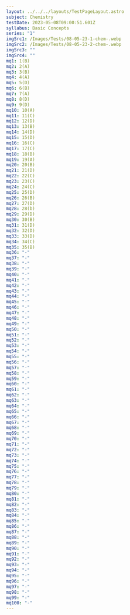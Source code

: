 ```yaml
---
layout: ../../../layouts/TestPageLayout.astro
subject: Chemistry
testDate: 2023-05-08T09:00:51.601Z
syllabus: Basic Concepts
series: "1"
imgSrc1: /Images/Tests/08-05-23-1-chem-.webp
imgSrc2: /Images/Tests/08-05-23-2-chem-.webp
imgSrc3: ""
imgSrc4: ""
mq1: 1(B)
mq2: 2(A)
mq3: 3(B)
mq4: 4(A)
mq5: 5(D)
mq6: 6(B)
mq7: 7(A)
mq8: 8(D)
mq9: 9(D)
mq10: 10(A)
mq11: 11(C)
mq12: 12(D)
mq13: 13(B)
mq14: 14(D)
mq15: 15(D)
mq16: 16(C)
mq17: 17(C)
mq18: 18(B)
mq19: 19(A)
mq20: 20(B)
mq21: 21(D)
mq22: 22(C)
mq23: 23(C)
mq24: 24(C)
mq25: 25(D)
mq26: 26(B)
mq27: 27(D)
mq28: 28(b)
mq29: 29(D)
mq30: 30(B)
mq31: 31(D)
mq32: 32(D)
mq33: 33(D)
mq34: 34(C)
mq35: 35(B)
mq36: "-"
mq37: "-"
mq38: "-"
mq39: "-"
mq40: "-"
mq41: "-"
mq42: "-"
mq43: "-"
mq44: "-"
mq45: "-"
mq46: "-"
mq47: "-"
mq48: "-"
mq49: "-"
mq50: "-"
mq51: "-"
mq52: "-"
mq53: "-"
mq54: "-"
mq55: "-"
mq56: "-"
mq57: "-"
mq58: "-"
mq59: "-"
mq60: "-"
mq61: "-"
mq62: "-"
mq63: "-"
mq64: "-"
mq65: "-"
mq66: "-"
mq67: "-"
mq68: "-"
mq69: "-"
mq70: "-"
mq71: "-"
mq72: "-"
mq73: "-"
mq74: "-"
mq75: "-"
mq76: "-"
mq77: "-"
mq78: "-"
mq79: "-"
mq80: "-"
mq81: "-"
mq82: "-"
mq83: "-"
mq84: "-"
mq85: "-"
mq86: "-"
mq87: "-"
mq88: "-"
mq89: "-"
mq90: "-"
mq91: "-"
mq92: "-"
mq93: "-"
mq94: "-"
mq95: "-"
mq96: "-"
mq97: "-"
mq98: "-"
mq99: "-"
mq100: "-"
---
```

